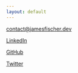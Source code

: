 ```yaml
---
layout: default
---
```


[contact@jamesfischer.dev](mailto:contact@jamesfischer.dev)

[LinkedIn](https://www.linkedin.com/in/james-a-fischer/)

[GitHub](https://github.com/jamesfischer8)

[Twitter](https://twitter.com/jamesfischer)


